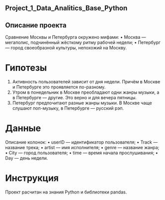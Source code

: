 ## Project_1_Data_Analitics_Base_Python
## Описание проекта

Сравнение Москвы и Петербурга окружено мифами:
• Москва — мегаполис, подчинённый жёсткому ритму рабочей недели;
• Петербург — город своеобразной культуры, непохожий на Москву.

# Гипотезы
1. Активность пользователей зависит от дня недели. Причём в Москве и Петербурге это проявляется по-разному.
2. Утром в понедельник в Москве преобладают одни жанры музыки, а в Петербурге — другие. Это верно и для вечера пятницы.
3. Петербург предпочитают разные жанры музыки. В Москве чаще слушают поп-музыку, в Петербурге — русский рэп.

# Данные
Описание колонок:
• userID — идентификатор пользователя;
• Track — название трека;
• artist — имя исполнителя;
• genre — название жанра;
• City — город пользователя;
• time — время начала прослушивания;
• Day — день недели.

# Инструкция
Проект расчитан на знания Python и библиотеки pandas.
